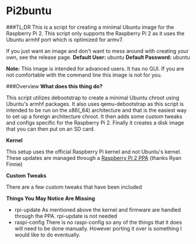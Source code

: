 # Pi2buntu
###TL;DR
This is a script for creating a minimal Ubuntu image for the Raspberry Pi 2. This script only supports the Raspberry Pi 2 as it uses the Ubuntu armhf port which is optimized for armv7.

If you just want an image and don't want to mess around with creating your own, see the release page.
**Default User:** ubuntu
**Default Password:** ubuntu

**Note:** This image is intended for advanced users. It has no GUI. If you are not comfortable with the command line this image is not for you.

###Overview
**What does this thing do?**

This script utilizes debootstrap to create a minimal Ubuntu chroot using Ubuntu's armhf packages. It also uses qemu-debootstrap as this script is intended to be run on the x86(_64) architecture and that is the easiest way to set up a foreign architecture chroot. It then adds some custom tweaks and configs specific for the Raspberry Pi 2. Finally it creates a disk image that you can then put on an SD card.

**Kernel**

This setup uses the official Raspberry Pi kernel and not Ubuntu's kernel. These updates are managed through a [Raspberry Pi 2 PPA](https://launchpad.net/~fo0bar/+archive/ubuntu/rpi2) (thanks Ryan Finnie)

**Custom Tweaks**

There are a few custom tweaks that have been included

**Things You May Notice Are Missing**

 - rpi-update
 As mentioned above the kernel and firmware are handled through the PPA. rpi-update is not needed
 - raspi-config
 There is no raspi-config so any of the things that it does will need to be done manually. However porting it over is something I would like to do eventually.
